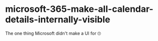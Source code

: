 # microsoft-365-make-all-calendar-details-internally-visible
The one thing Microsoft didn't make a UI for 🙄
